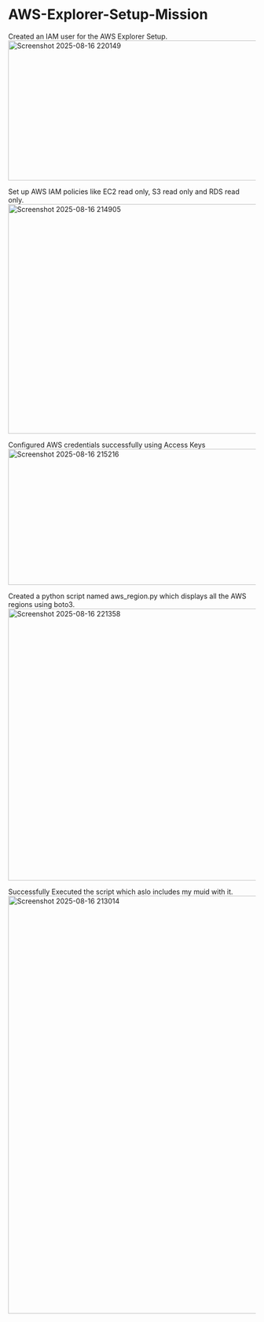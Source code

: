 # AWS-Explorer-Setup-Mission

Created an IAM user for the AWS Explorer Setup.<img width="1545" height="284" alt="Screenshot 2025-08-16 220149" src="https://github.com/user-attachments/assets/ed47af64-72c5-4dfa-bb42-14d29039496c" />

Set up AWS IAM policies like EC2 read only, S3 read only and RDS read only.<img width="1512" height="466" alt="Screenshot 2025-08-16 214905" src="https://github.com/user-attachments/assets/91ee129d-3e37-4fad-85e6-24815c58d7b2" />


Configured AWS credentials successfully using Access Keys<img width="1077" height="276" alt="Screenshot 2025-08-16 215216" src="https://github.com/user-attachments/assets/a32e3c82-7b40-43b6-a74c-2fb71da01e46" />

Created a python script  named aws_region.py which displays all the AWS regions using boto3. <img width="563" height="552" alt="Screenshot 2025-08-16 221358" src="https://github.com/user-attachments/assets/c0fab252-ee8b-4854-b1b6-56cce1436b14" />


Successfully Executed the script which aslo includes my muid with it. <img width="990" height="848" alt="Screenshot 2025-08-16 213014" src="https://github.com/user-attachments/assets/19cc3d7a-ace4-49f0-94a4-d8ecd421373b" />
